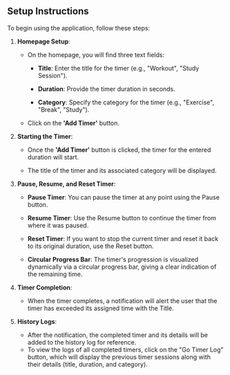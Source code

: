 Setup Instructions
------------------

To begin using the application, follow these steps:

1.  **Homepage Setup**:
    
    *   On the homepage, you will find three text fields:
        
        *   **Title**: Enter the title for the timer (e.g., "Workout", "Study Session").
            
        *   **Duration**: Provide the timer duration in seconds.
            
        *   **Category**: Specify the category for the timer (e.g., "Exercise", "Break", "Study").
            
    *   Click on the **'Add Timer'** button.
        
2.  **Starting the Timer**:
    
    *   Once the **'Add Timer'** button is clicked, the timer for the entered duration will start.
        
    *   The title of the timer and its associated category will be displayed.
        
3.  **Pause, Resume, and Reset Timer**:
    
    *   **Pause Timer**: You can pause the timer at any point using the Pause button.
        
    *   **Resume Timer**: Use the Resume button to continue the timer from where it was paused.
        
    *   **Reset Timer**: If you want to stop the current timer and reset it back to its original duration, use the Reset button.

    *   **Circular Progress Bar**: The timer's progression is visualized dynamically via a circular progress bar, giving a clear indication of the remaining time.
        
4.  **Timer Completion**:
    
    *   When the timer completes, a notification will alert the user that the timer has exceeded its assigned time with the Title.
        
5.  **History Logs**:
    
    *   After the notification, the completed timer and its details will be added to the history log for reference.
    *   To view the logs of all completed timers, click on the "Go Timer Log" button, which will display the previous timer sessions along with their details (title, duration, and category).   

